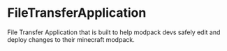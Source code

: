 # FileTransferApplication
 File Transfer Application that is built to help modpack devs safely edit and deploy changes to their minecraft modpack.
